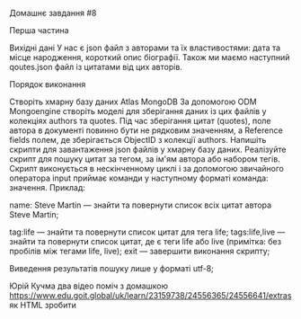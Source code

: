 Домашнє завдання #8

Перша частина

Вихідні дані
У нас є json файл з авторами та їх властивостями: дата та місце народження, короткий опис біографії.
Також ми маємо наступний qoutes.json файл із цитатами від цих авторів.

Порядок виконання

Створіть хмарну базу даних Atlas MongoDB
За допомогою ODM Mongoengine створіть моделі для зберігання даних із цих файлів у колекціях authors та quotes.
Під час зберігання цитат (quotes), поле автора в документі повинно бути не рядковим значенням, а Reference fields полем, де зберігається ObjectID з колекції authors.
Напишіть скрипти для завантаження json файлів у хмарну базу даних.
Реалізуйте скрипт для пошуку цитат за тегом, за ім'ям автора або набором тегів. Скрипт виконується в нескінченному циклі і за допомогою звичайного оператора input приймає команди у наступному форматі команда: значення. Приклад:


name: Steve Martin — знайти та повернути список всіх цитат автора Steve Martin;

tag:life — знайти та повернути список цитат для тега life;
tags:life,live — знайти та повернути список цитат, де є теги life або live (примітка: без пробілів між тегами life, live);
exit — завершити виконання скрипту;

Виведення результатів пошуку лише у форматі utf-8;


Юрій Кучма два відео поміч з домашкою https://www.edu.goit.global/uk/learn/23159738/24556365/24556641/extras як HTML
зробити


